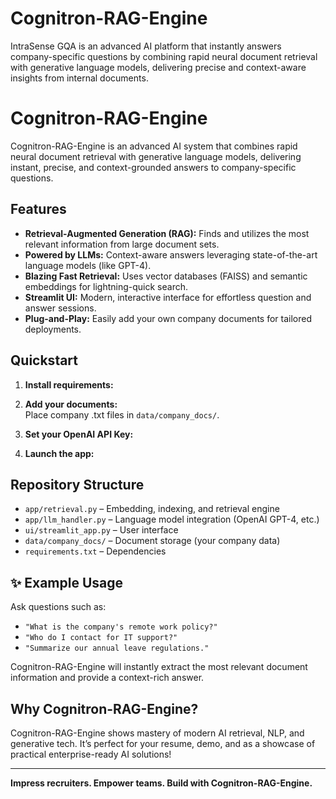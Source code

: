 # Cognitron-RAG-Engine
IntraSense GQA is an advanced AI platform that instantly answers company-specific questions by combining rapid neural document retrieval with generative language models, delivering precise and context-aware insights from internal documents.
# Cognitron-RAG-Engine

Cognitron-RAG-Engine is an advanced AI system that combines rapid neural document retrieval with generative language models, delivering instant, precise, and context-grounded answers to company-specific questions.

##  Features

- **Retrieval-Augmented Generation (RAG):** Finds and utilizes the most relevant information from large document sets.
- **Powered by LLMs:** Context-aware answers leveraging state-of-the-art language models (like GPT-4).
- **Blazing Fast Retrieval:** Uses vector databases (FAISS) and semantic embeddings for lightning-quick search.
- **Streamlit UI:** Modern, interactive interface for effortless question and answer sessions.
- **Plug-and-Play:** Easily add your own company documents for tailored deployments.

##  Quickstart

1. **Install requirements:**

2. **Add your documents:**  
Place company .txt files in `data/company_docs/`.

3. **Set your OpenAI API Key:**  

4. **Launch the app:**

##  Repository Structure

- `app/retrieval.py` – Embedding, indexing, and retrieval engine
- `app/llm_handler.py` – Language model integration (OpenAI GPT-4, etc.)
- `ui/streamlit_app.py` – User interface
- `data/company_docs/` – Document storage (your company data)
- `requirements.txt` – Dependencies

## ✨ Example Usage

Ask questions such as:
- `"What is the company's remote work policy?"`
- `"Who do I contact for IT support?"`
- `"Summarize our annual leave regulations."`

Cognitron-RAG-Engine will instantly extract the most relevant document information and provide a context-rich answer.

##  Why Cognitron-RAG-Engine?

Cognitron-RAG-Engine shows mastery of modern AI retrieval, NLP, and generative tech. It’s perfect for your resume, demo, and as a showcase of practical enterprise-ready AI solutions!

---

**Impress recruiters. Empower teams. Build with Cognitron-RAG-Engine.**

